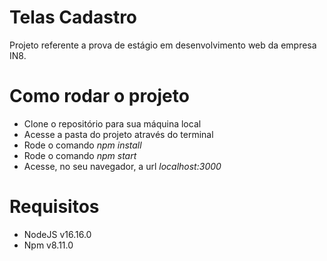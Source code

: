 # Telas Cadastro
Projeto referente a prova de estágio em desenvolvimento web da empresa IN8.

# Como rodar o projeto 
- Clone o repositório para sua máquina local
- Acesse a pasta do projeto através do terminal
- Rode o comando *npm install*
- Rode o comando *npm start*
- Acesse, no seu navegador, a url *localhost:3000*

# Requisitos
- NodeJS v16.16.0
- Npm v8.11.0
